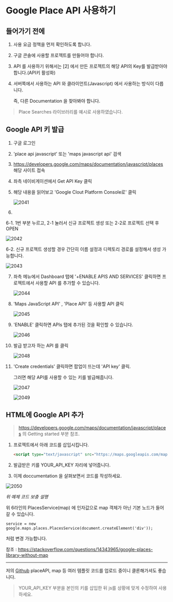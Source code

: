 # Google Place API 사용하기


## 들어가기 전에

1. 사용 요금 정책을 먼저 확인하도록 합니다.

2. 구글 콘솔에 사용할 프로젝트를 만들어야 합니다.

3. API 를 사용하기 위해서는 [2] 에서 만든 프로젝트의 해당 API의 Key를 발급받아야 합니다.(API키 활성화)

4. 서버쪽에서 사용하는 API 와 클라이언트(Javascript) 에서 사용하는 방식이 다릅니다.

   즉, 다른 Documentation 을 찾아봐야 합니다.



> Place Searches 라이브러리를 예시로 사용하였습니다.



## Google API 키 발급

1. 구글 로그인

2. 'place api javascript' 또는 'maps javascript api' 검색

3. <https://developers.google.com/maps/documentation/javascript/places> 해당 사이트 접속

4. 좌측 네이비게이션에서 Get API Key 클릭

5. 해당 내용을 읽어보고 'Google Clout Platform Console로' 클릭

   ![2041](https://user-images.githubusercontent.com/31085727/54803415-c4229080-4cb2-11e9-8557-30d1fb1526c6.png)

6. 

   6-1. 1번 부분 누르고, 2-1 눌러서 신규 프로젝트 생성 또는 2-2로 프로젝트 선택 후 OPEN

   ![2042](https://user-images.githubusercontent.com/31085727/54803416-c4229080-4cb2-11e9-994a-99f771eb99c7.png)

   6-2. 신규 프로젝트 생성할 경우 간단히 이름 설정과 디렉토리 경로를 설정해서 생성 가능합니다.

   ![2043](https://user-images.githubusercontent.com/31085727/54803417-c4229080-4cb2-11e9-9e1e-ac2b853c9604.png)

7. 좌측 메뉴에서 Dashboard 탭에  '+ENABLE APIS AND SERVICES' 클릭하면 프로젝트에서 사용할 API 를 추가할 수 있습니다.

   ![2044](https://user-images.githubusercontent.com/31085727/54803418-c4bb2700-4cb2-11e9-89d1-a33c30749978.png)

8. 'Maps JavaScript API' , 'Place API' 등 사용할 API 클릭

   ![2045](https://user-images.githubusercontent.com/31085727/54803419-c4bb2700-4cb2-11e9-8014-e6da6eeb5dbe.png)

9. 'ENABLE' 클릭하면 APIs 탭에 추가된 것을 확인할 수 있습니다.

   ![2046](https://user-images.githubusercontent.com/31085727/54803420-c4bb2700-4cb2-11e9-9a11-914c7635deb5.png)

10. 발급 받고자 하는 API 를 클릭

    ![2048](https://user-images.githubusercontent.com/31085727/54803423-c553bd80-4cb2-11e9-802a-8b2876559eed.png)

11. 'Create credentials' 클릭하면 팝업이 뜨는데 'API key' 클릭.

     그러면 해당 API를 사용할 수 있는 키를 발급해줍니다.

    ![2047](https://user-images.githubusercontent.com/31085727/54803422-c4bb2700-4cb2-11e9-91e5-1de634a54879.png)

    ![2049](https://user-images.githubusercontent.com/31085727/54803424-c553bd80-4cb2-11e9-94a6-9aa743632891.png)



## HTML에 Google API 추가



> <https://developers.google.com/maps/documentation/javascript/places> 의 Getting started 부분 참조.



1. 프로젝트에서 아래 코드를 삽입시킵니다.

   ```html
   <script type="text/javascript" src="https://maps.googleapis.com/maps/api/js?key=YOUR_API_KEY&libraries=places"></script>
   ```

2. 발급받은 키를 YOUR_API_KEY 자리에 넣어줍니다.

3. 이제 doccumentation 을 살펴보면서 코드를 작성하세요.

![2050](https://user-images.githubusercontent.com/31085727/54803425-c553bd80-4cb2-11e9-9020-b5842b61212a.png)

*위 예제 코드 보충 설명*

위 6라인의 PlacesService(map) 에 인자값으로 map 객체가 아닌 기본 노드가 들어갈 수 있습니다.

`service = new google.maps.places.PlacesService(document.createElement('div'));`

처럼 변경 가능합니다.

참조 : <https://stackoverflow.com/questions/14343965/google-places-library-without-map>



------





저의 [Github](https://github.com/Inchijeong/google-map-api-sample)  placeAPI, map 등 여러 템플릿 코드를 업로드 중이니 클론해가셔도 좋습니다.

> YOUR_API_KEY 부분을 본인의 키를 삽입한 뒤 js를 상황에 맞게 수정하여 사용하세요.

